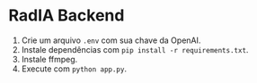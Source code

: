 # RadIA Backend
1. Crie um arquivo `.env` com sua chave da OpenAI.
2. Instale dependências com `pip install -r requirements.txt`.
3. Instale ffmpeg.
4. Execute com `python app.py`.
